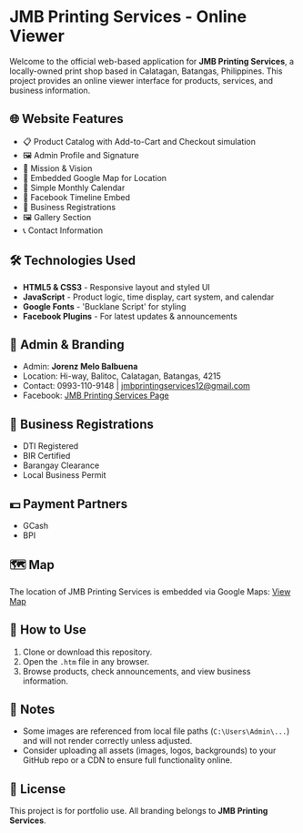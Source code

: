 # JMB Printing Services - Online Viewer

Welcome to the official web-based application for **JMB Printing Services**, a locally-owned print shop based in Calatagan, Batangas, Philippines. This project provides an online viewer interface for products, services, and business information.

## 🌐 Website Features

- 📋 Product Catalog with Add-to-Cart and Checkout simulation
- 🖼️ Admin Profile and Signature
- 🎯 Mission & Vision
- 📍 Embedded Google Map for Location
- 📆 Simple Monthly Calendar
- 📣 Facebook Timeline Embed
- 📑 Business Registrations
- 🖼️ Gallery Section
- 📞 Contact Information

## 🛠 Technologies Used

- **HTML5 & CSS3** - Responsive layout and styled UI
- **JavaScript** - Product logic, time display, cart system, and calendar
- **Google Fonts** - 'Bucklane Script' for styling
- **Facebook Plugins** - For latest updates & announcements

## 📸 Admin & Branding

- Admin: **Jorenz Melo Balbuena**
- Location: Hi-way, Balitoc, Calatagan, Batangas, 4215
- Contact: 0993-110-9148 | jmbprintingservices12@gmail.com
- Facebook: [JMB Printing Services Page](https://web.facebook.com/profile.php?id=61577415907805)

## 📃 Business Registrations

- DTI Registered
- BIR Certified
- Barangay Clearance
- Local Business Permit

## 💵 Payment Partners

- GCash
- BPI

## 🗺️ Map

The location of JMB Printing Services is embedded via Google Maps:
[View Map](https://maps.google.com/maps?q=Balitoc%20Calatagan&t=&z=13&ie=UTF8&iwloc=&output=embed)

## 🚀 How to Use

1. Clone or download this repository.
2. Open the `.htm` file in any browser.
3. Browse products, check announcements, and view business information.

## 📝 Notes

- Some images are referenced from local file paths (`C:\Users\Admin\...`) and will not render correctly unless adjusted.
- Consider uploading all assets (images, logos, backgrounds) to your GitHub repo or a CDN to ensure full functionality online.

## 📌 License

This project is for portfolio use. All branding belongs to **JMB Printing Services**.
